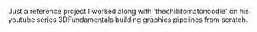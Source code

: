 Just a reference project I worked along with 'thechillitomatonoodle' on his youtube series 3DFundamentals building graphics pipelines from scratch.
